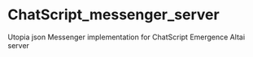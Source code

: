# ChatScript_messenger_server
Utopia json Messenger implementation for ChatScript Emergence Altai server
